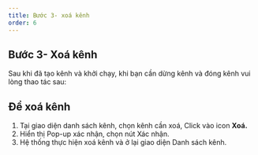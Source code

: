 ```yaml
---
title: Bước 3- xoá kênh
order: 6
---
```

## Bước 3- Xoá kênh
Sau khi đã tạo kênh và khởi chạy, khi bạn cần dừng kênh và đóng kênh vui lòng thao tác sau:

## Để xoá kênh

1. Tại giao diện danh sách kênh, chọn kênh cần xoá, Click vào icon **Xoá.**
2. Hiển thị Pop-up xác nhận, chọn nút Xác nhận.
3. Hệ thống thực hiện xoá kênh và ở lại giao diện Danh sách kênh.